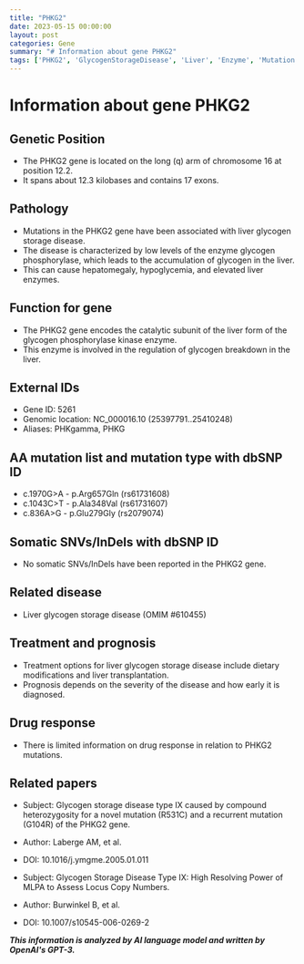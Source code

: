 ```yaml
---
title: "PHKG2"
date: 2023-05-15 00:00:00
layout: post
categories: Gene
summary: "# Information about gene PHKG2"
tags: ['PHKG2', 'GlycogenStorageDisease', 'Liver', 'Enzyme', 'Mutation', 'Treatment', 'Prognosis', 'GeneticInformation']
---
```


# Information about gene PHKG2

## Genetic Position
- The PHKG2 gene is located on the long (q) arm of chromosome 16 at position 12.2.
- It spans about 12.3 kilobases and contains 17 exons.

## Pathology
- Mutations in the PHKG2 gene have been associated with liver glycogen storage disease.
- The disease is characterized by low levels of the enzyme glycogen phosphorylase, which leads to the accumulation of glycogen in the liver.
- This can cause hepatomegaly, hypoglycemia, and elevated liver enzymes.

## Function for gene
- The PHKG2 gene encodes the catalytic subunit of the liver form of the glycogen phosphorylase kinase enzyme.
- This enzyme is involved in the regulation of glycogen breakdown in the liver.

## External IDs
- Gene ID: 5261
- Genomic location: NC_000016.10 (25397791..25410248)
- Aliases: PHKgamma, PHKG

## AA mutation list and mutation type with dbSNP ID
- c.1970G>A - p.Arg657Gln (rs61731608)
- c.1043C>T - p.Ala348Val (rs61731607)
- c.836A>G - p.Glu279Gly (rs2079074)

## Somatic SNVs/InDels with dbSNP ID
- No somatic SNVs/InDels have been reported in the PHKG2 gene.

## Related disease
- Liver glycogen storage disease (OMIM #610455)

## Treatment and prognosis
- Treatment options for liver glycogen storage disease include dietary modifications and liver transplantation.
- Prognosis depends on the severity of the disease and how early it is diagnosed.

## Drug response
- There is limited information on drug response in relation to PHKG2 mutations.

## Related papers
- Subject: Glycogen storage disease type IX caused by compound heterozygosity for a novel mutation (R531C) and a recurrent mutation (G104R) of the PHKG2 gene.
- Author: Laberge AM, et al.
- DOI: 10.1016/j.ymgme.2005.01.011

- Subject: Glycogen Storage Disease Type IX: High Resolving Power of MLPA to Assess Locus Copy Numbers.
- Author: Burwinkel B, et al.
- DOI: 10.1007/s10545-006-0269-2

**_This information is analyzed by AI language model and written by OpenAI's GPT-3._**